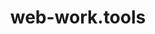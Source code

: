 ---
title: web-work.tools
permalink: web-work/
redirect_from: web-work
redirect_to: https://web-work.tools
permalink: https://web-work.tools
---